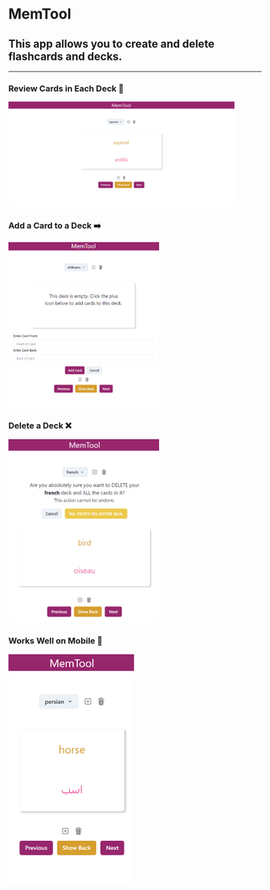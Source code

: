 # MemTool

This app allows you to create and delete flashcards and decks.
---
---

### Review Cards in Each Deck 🔎
  <a href=""><img src="./src/assets/spanish.png" alt="spanish" width="450"></a>

### Add a Card to a Deck ➡️
  <a href=""><img src="./src/assets/addCards.png" alt="add cards" width="300"></a>

### Delete a Deck ❌
  <a href=""><img src="./src/assets/deleteDeck.png" alt="delete a deck" width="300"></a>

### Works Well on Mobile 📱
  <a href=""><img src="./src/assets/responsive.png" alt="responsive" width="250"></a>
